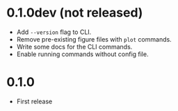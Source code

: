# 0.1.0dev (not released)

- Add `--version` flag to CLI.
- Remove pre-existing figure files with `plot` commands.
- Write some docs for the CLI commands.
- Enable running commands without config file.

# 0.1.0

- First release
